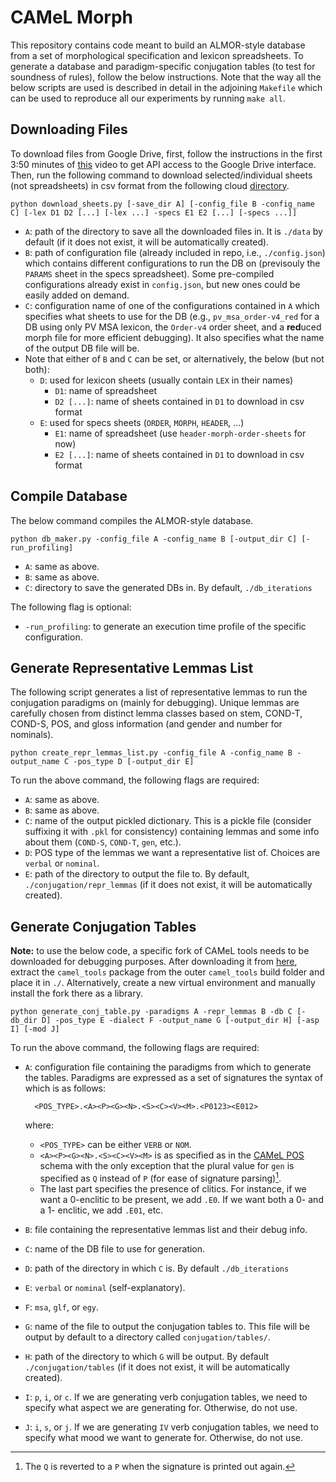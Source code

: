 # CAMeL Morph

This repository contains code meant to build an ALMOR-style database from a set of morphological specification and lexicon spreadsheets. To generate a database and paradigm-specific conjugation tables (to test for soundness of rules), follow the below instructions. Note that the way all the below scripts are used is described in detail in the adjoining `Makefile` which can be used to reproduce all our experiments by running `make all`.

## Downloading Files

To download files from Google Drive, first, follow the instructions in the first 3:50 minutes of [this](https://www.youtube.com/watch?v=bu5wXjz2KvU) video to get API access to the Google Drive interface. Then, run the following command to download selected/individual sheets (not spreadsheets) in csv format from the following cloud [directory](https://drive.google.com/drive/folders/1yRq5PZ7rwQKzGCIIcoVPvgbTLHrkkxpE).

    python download_sheets.py [-save_dir A] [-config_file B -config_name C] [-lex D1 D2 [...] [-lex ...] -specs E1 E2 [...] [-specs ...]]

- `A`: path of the directory to save all the downloaded files in. It is `./data` by default (if it does not exist, it will be automatically created).
- `B`: path of configuration file (already included in repo, i.e., `./config.json`) which contains different configurations to run the DB on (previsouly the `PARAMS` sheet in the specs spreadsheet). Some pre-compiled configurations already exist in `config.json`, but new ones could be easily added on demand.
- `C`: configuration name of one of the configurations contained in `A` which specifies what sheets to use for the DB (e.g., `pv_msa_order-v4_red` for a DB using only PV MSA lexicon, the `Order-v4` order sheet, and a **red**uced morph file for more efficient debugging). It also specifies what the name of the output DB file will be.
- Note that either of `B` and `C` can be set, or alternatively, the below (but not both):
  - `D`: used for lexicon sheets (usually contain `LEX` in their names)
    - `D1`: name of spreadsheet
    - `D2 [...]`: name of sheets contained in `D1` to download in csv format
  - `E`: used for specs sheets (`ORDER`, `MORPH`, `HEADER`, ...)
    - `E1`: name of spreadsheet (use `header-morph-order-sheets` for now)
    - `E2 [...]`: name of sheets contained in `D1` to download in csv format

## Compile Database

The below command compiles the ALMOR-style database.

    python db_maker.py -config_file A -config_name B [-output_dir C] [-run_profiling]

- `A`: same as above.
- `B`: same as above.
- `C`: directory to save the generated DBs in. By default, `./db_iterations`

The following flag is optional:

- `-run_profiling`: to generate an execution time profile of the specific configuration.

## Generate Representative Lemmas List

The following script generates a list of representative lemmas to run the conjugation paradigms on (mainly for debugging). Unique lemmas are carefully chosen from distinct lemma classes based on stem, COND-T, COND-S, POS, and gloss information (and gender and number for nominals).

    python create_repr_lemmas_list.py -config_file A -config_name B -output_name C -pos_type D [-output_dir E]

To run the above command, the following flags are required:

- `A`: same as above.
- `B`: same as above.
- `C`: name of the output pickled dictionary. This is a pickle file (consider suffixing it with `.pkl` for consistency) containing lemmas and some info about them (`COND-S`, `COND-T`, `gen`, etc.).
- `D`: POS type of the lemmas we want a representative list of. Choices are `verbal` or `nominal`.
- `E`: path of the directory to output the file to. By default, `./conjugation/repr_lemmas` (if it does not exist, it will be automatically created).

## Generate Conjugation Tables

**Note:** to use the below code, a specific fork of CAMeL tools needs to be downloaded for debugging purposes. After downloading it from [here](https://github.com/christios/camel_tools/tree/master), extract the `camel_tools` package from the outer `camel_tools` build folder and place it in `./`. Alternatively, create a new virtual environment and manually install the fork there as a library.

    python generate_conj_table.py -paradigms A -repr_lemmas B -db C [-db_dir D] -pos_type E -dialect F -output_name G [-output_dir H] [-asp I] [-mod J]

To run the above command, the following flags are required:

- `A`: configuration file containing the paradigms from which to generate the tables. Paradigms are expressed as a set of signatures the syntax of which is as follows:

        <POS_TYPE>.<A><P><G><N>.<S><C><V><M>.<P0123><E012>
    where:

  - `<POS_TYPE>` can be either `VERB` or `NOM`.
  - `<A><P><G><N>.<S><C><V><M>` is as specified as in the [CAMeL POS](https://camel-guidelines.readthedocs.io/en/latest/morphology/) schema with the only exception that the plural value for `gen` is specified as `Q` instead of `P` (for ease of signature parsing)[^1].
  - The last part specifies the presence of clitics. For instance, if we want a 0-enclitic to be present, we add `.E0`. If we want both a 0- and a 1- enclitic, we add `.E01`, etc.
  
- `B`: file containing the representative lemmas list and their debug info.
- `C`: name of the DB file to use for generation.
- `D`: path of the directory in which `C` is. By default `./db_iterations`
- `E`: `verbal` or `nominal` (self-explanatory).
- `F`: `msa`, `glf`, or `egy`.
- `G`: name of the file to output the conjugation tables to. This file will be output by default to a directory called `conjugation/tables/`.
- `H`: path of the directory to which `G` will be output. By default `./conjugation/tables` (if it does not exist, it will be automatically created).
- `I`: `p`, `i`, or `c`. If we are generating verb conjugation tables, we need to specify what aspect we are generating for. Otherwise, do not use.
- `J`: `i`, `s`, or `j`. If we are generating `IV` verb conjugation tables, we need to specify what mood we want to generate for. Otherwise, do not use.

[^1]: The `Q` is reverted to a `P` when the signature is printed out again.
